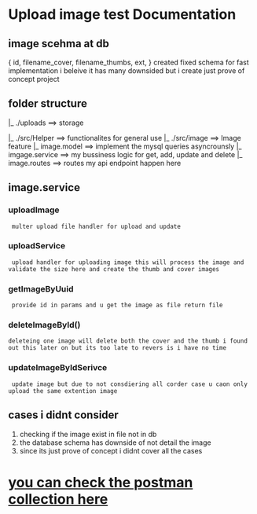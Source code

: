 # Upload image test Documentation

## image scehma at db
 {
    id,
    filename_cover,
    filename_thumbs,
    ext,
} 
created fixed schema for fast implementation i beleive it has many downsided but i create just prove of concept project 


## folder structure
|_ ./uploads ==> storage 

|_ ./src/Helper ==> functionalites for general use
|_ ./src/image ==> Image feature
    |_ image.model ==> implement the mysql queries asyncrounsly 
    |_ imgage.service ==> my bussiness logic for get, add, update and delete
    |_ image.routes ==> routes my api endpoint happen here

## image.service

### uploadImage 
```` multer upload file handler for upload and update````

### uploadService
``` upload handler for uploading image this will process the image and validate the size here and create the thumb and cover images```

### getImageByUuid
``` provide id in params and u get the image as file return file```

### deleteImageById()
```deleteing one image will delete both the cover and the thumb i found out this later on but its too late to revers is i have no time ```


### updateImageByIdSerivce

``` update image but due to not consdiering all corder case u caon only upload the same extention image```

## cases i didnt consider
1. checking if the image exist in file not in db
2. the database schema has downside of not detail the image
3. since its just prove of concept i didnt cover all the cases 



# [you can check the postman collection here]('./UploadImage.postman_collection')